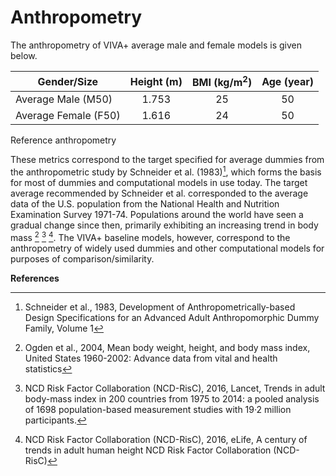 # Anthropometry

The anthropometry of VIVA+ average male and female models is given below.

| Gender/Size | Height (m)| BMI (kg/m<sup>2</sup>)| Age (year) |
|-------------|:------:|:---:|:---:|
| Average Male (M50)        |  1.753 |  25 |  50 |
| Average Female (F50)     |  1.616 |  24 |  50 |

Reference anthropometry


These metrics correspond to the target specified for average dummies from the anthropometric study by Schneider et al. (1983)[^1], which forms the basis for most of dummies and computational models in use today. The target average recommended by Schneider et al. corresponded to the average data of the U.S. population from the National Health and Nutrition Examination Survey 1971-74. Populations around the world have seen a gradual change since then, primarily exhibiting an increasing trend in body mass [^2] [^3] [^4]. The VIVA+ baseline models, however, correspond to the anthropometry of widely used dummies and other computational models for purposes of comparison/similarity.


**References**

[^1]: Schneider et al., 1983, Development of Anthropometrically-based Design Specifications for an Advanced Adult Anthropomorphic Dummy Family, Volume 1

[^2]: Ogden et al., 2004, Mean body weight, height, and body mass index, United States 1960-2002: Advance data from vital and health statistics

[^3]: NCD Risk Factor Collaboration (NCD-RisC), 2016, Lancet, Trends in adult body-mass index in 200 countries from 1975 to 2014: a pooled analysis of 1698 population-based measurement studies with 19·2 million participants.

[^4]: NCD Risk Factor Collaboration (NCD-RisC), 2016, eLife, A century of trends in adult human height NCD Risk Factor Collaboration (NCD-RisC)
